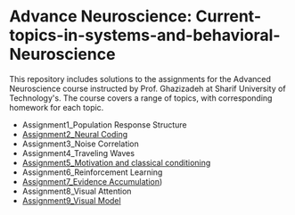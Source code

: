 # Advance Neuroscience: Current-topics-in-systems-and-behavioral-Neuroscience
This repository includes solutions to the assignments for the Advanced Neuroscience course instructed by Prof. Ghazizadeh at Sharif University of Technology's. The course covers a range of topics, with corresponding homework for each topic.
- Assignment1_Population Response Structure
- [Assignment2_Neural Coding](https://github.com/sajadahmadi14/Advance-Neuroscience-Current-topics-in-systems-and-behavioral-Neuroscience/tree/main/Neural_Coding)
- Assignment3_Noise Correlation
- Assignment4_Traveling Waves
- [Assignment5_Motivation and classical conditioning](https://github.com/sajadahmadi14/Advance-Neuroscience-Current-topics-in-systems-and-behavioral-Neuroscience/tree/main/Motivation_and_classical_conditioning)
- Assignment6_Reinforcement Learning
- [Assignment7_Evidence Accumulation](https://github.com/sajadahmadi14/Advance-Neuroscience-Current-topics-in-systems-and-behavioral-Neuroscience/tree/main/Evidence_Accumulation))
- Assignment8_Visual Attention
- [Assignment9_Visual Model](https://github.com/sajadahmadi14/Advance-Neuroscience-Current-topics-in-systems-and-behavioral-Neuroscience/tree/main/Visual_Model)
